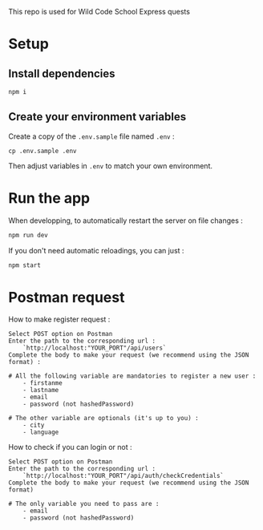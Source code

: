 This repo is used for Wild Code School Express quests

# Setup

## Install dependencies
```sh
npm i
```
## Create your environment variables

Create a copy of the `.env.sample` file named `.env` : 

```
cp .env.sample .env
```

Then adjust variables in `.env` to match your own environment.

# Run the app

When developping, to automatically restart the server on file changes : 

```sh
npm run dev
```

If you don't need automatic reloadings, you can just : 

```sh
npm start
```

# Postman request

How to make register request :

    Select POST option on Postman
    Enter the path to the corresponding url :
        `http://localhost:"YOUR_PORT"/api/users`
    Complete the body to make your request (we recommend using the JSON format) :

    # All the following variable are mandatories to register a new user :
        - firstanme
        - lastname
        - email
        - password (not hashedPassword)

    # The other variable are optionals (it's up to you) :
        - city
        - language

How to check if you can login or not :

    Select POST option on Postman
    Enter the path to the corresponding url :
        `http://localhost:"YOUR_PORT"/api/auth/checkCredentials`
    Complete the body to make your request (we recommend using the JSON format)

    # The only variable you need to pass are :
        - email
        - password (not hashedPassword)